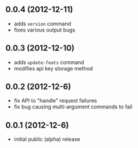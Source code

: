 ## 0.0.4 (2012-12-11)

* adds `version` command
* fixes various output bugs

## 0.0.3 (2012-12-10)

* adds `update-feats` command
* modifies api key storage method

## 0.0.2 (2012-12-6)

* fix API to "handle" request failures
* fix bug causing multi-argument commands to fail

## 0.0.1 (2012-12-6)

* initial public (alpha) release
